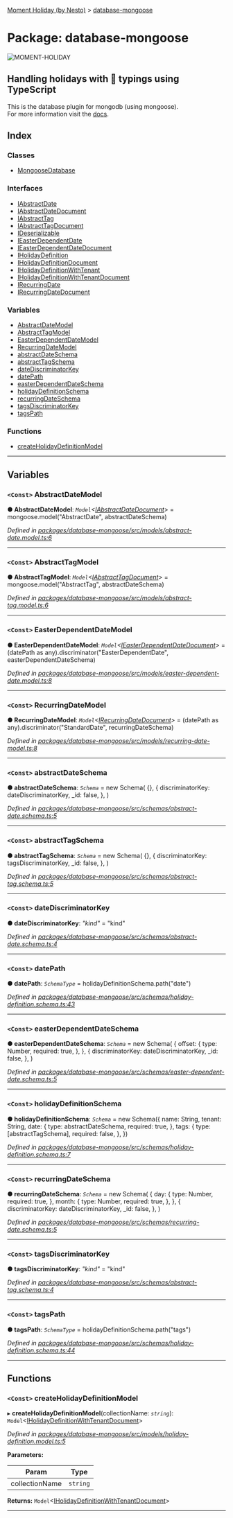 [Moment Holiday (by Nesto)](../README.md) > [database-mongoose](../modules/database_mongoose.md)

# Package: database-mongoose

![MOMENT-HOLIDAY](https://raw.githubusercontent.com/nesto-software/moment-holiday/master/docs/assets/images/moment-holiday.png)

Handling holidays with 💪 typings using TypeScript
--------------------------------------------------

This is the database plugin for mongodb (using mongoose).  
For more information visit the [docs](https://nesto-software.github.io/moment-holiday/docs/).

## Index

### Classes

* [MongooseDatabase](../classes/database_mongoose.mongoosedatabase.md)

### Interfaces

* [IAbstractDate](../interfaces/database_mongoose.iabstractdate.md)
* [IAbstractDateDocument](../interfaces/database_mongoose.iabstractdatedocument.md)
* [IAbstractTag](../interfaces/database_mongoose.iabstracttag.md)
* [IAbstractTagDocument](../interfaces/database_mongoose.iabstracttagdocument.md)
* [IDeserializable](../interfaces/database_mongoose.ideserializable.md)
* [IEasterDependentDate](../interfaces/database_mongoose.ieasterdependentdate.md)
* [IEasterDependentDateDocument](../interfaces/database_mongoose.ieasterdependentdatedocument.md)
* [IHolidayDefinition](../interfaces/database_mongoose.iholidaydefinition.md)
* [IHolidayDefinitionDocument](../interfaces/database_mongoose.iholidaydefinitiondocument.md)
* [IHolidayDefinitionWithTenant](../interfaces/database_mongoose.iholidaydefinitionwithtenant.md)
* [IHolidayDefinitionWithTenantDocument](../interfaces/database_mongoose.iholidaydefinitionwithtenantdocument.md)
* [IRecurringDate](../interfaces/database_mongoose.irecurringdate.md)
* [IRecurringDateDocument](../interfaces/database_mongoose.irecurringdatedocument.md)

### Variables

* [AbstractDateModel](database_mongoose.md#abstractdatemodel)
* [AbstractTagModel](database_mongoose.md#abstracttagmodel)
* [EasterDependentDateModel](database_mongoose.md#easterdependentdatemodel)
* [RecurringDateModel](database_mongoose.md#recurringdatemodel)
* [abstractDateSchema](database_mongoose.md#abstractdateschema)
* [abstractTagSchema](database_mongoose.md#abstracttagschema)
* [dateDiscriminatorKey](database_mongoose.md#datediscriminatorkey)
* [datePath](database_mongoose.md#datepath)
* [easterDependentDateSchema](database_mongoose.md#easterdependentdateschema)
* [holidayDefinitionSchema](database_mongoose.md#holidaydefinitionschema)
* [recurringDateSchema](database_mongoose.md#recurringdateschema)
* [tagsDiscriminatorKey](database_mongoose.md#tagsdiscriminatorkey)
* [tagsPath](database_mongoose.md#tagspath)

### Functions

* [createHolidayDefinitionModel](database_mongoose.md#createholidaydefinitionmodel)

---

## Variables

<a id="abstractdatemodel"></a>

### `<Const>` AbstractDateModel

**● AbstractDateModel**: *`Model`<[IAbstractDateDocument](../interfaces/database_mongoose.iabstractdatedocument.md)>* = 
    mongoose.model<IAbstractDateDocument>("AbstractDate", abstractDateSchema)

*Defined in [packages/database-mongoose/src/models/abstract-date.model.ts:6](https://github.com/nesto-software/moment-holiday/blob/72ce1a6/packages/database-mongoose/src/models/abstract-date.model.ts#L6)*

___
<a id="abstracttagmodel"></a>

### `<Const>` AbstractTagModel

**● AbstractTagModel**: *`Model`<[IAbstractTagDocument](../interfaces/database_mongoose.iabstracttagdocument.md)>* = 
    mongoose.model<IAbstractTagDocument>("AbstractTag", abstractDateSchema)

*Defined in [packages/database-mongoose/src/models/abstract-tag.model.ts:6](https://github.com/nesto-software/moment-holiday/blob/72ce1a6/packages/database-mongoose/src/models/abstract-tag.model.ts#L6)*

___
<a id="easterdependentdatemodel"></a>

### `<Const>` EasterDependentDateModel

**● EasterDependentDateModel**: *`Model`<[IEasterDependentDateDocument](../interfaces/database_mongoose.ieasterdependentdatedocument.md)>* = 
    (datePath as any).discriminator("EasterDependentDate", easterDependentDateSchema)

*Defined in [packages/database-mongoose/src/models/easter-dependent-date.model.ts:8](https://github.com/nesto-software/moment-holiday/blob/72ce1a6/packages/database-mongoose/src/models/easter-dependent-date.model.ts#L8)*

___
<a id="recurringdatemodel"></a>

### `<Const>` RecurringDateModel

**● RecurringDateModel**: *`Model`<[IRecurringDateDocument](../interfaces/database_mongoose.irecurringdatedocument.md)>* = 
    (datePath as any).discriminator("StandardDate", recurringDateSchema)

*Defined in [packages/database-mongoose/src/models/recurring-date-model.ts:8](https://github.com/nesto-software/moment-holiday/blob/72ce1a6/packages/database-mongoose/src/models/recurring-date-model.ts#L8)*

___
<a id="abstractdateschema"></a>

### `<Const>` abstractDateSchema

**● abstractDateSchema**: *`Schema`* =  new Schema(
    {},
    {
        discriminatorKey: dateDiscriminatorKey,
        _id: false,
    },
)

*Defined in [packages/database-mongoose/src/schemas/abstract-date.schema.ts:5](https://github.com/nesto-software/moment-holiday/blob/72ce1a6/packages/database-mongoose/src/schemas/abstract-date.schema.ts#L5)*

___
<a id="abstracttagschema"></a>

### `<Const>` abstractTagSchema

**● abstractTagSchema**: *`Schema`* =  new Schema(
    {},
    {
        discriminatorKey: tagsDiscriminatorKey,
        _id: false,
    },
)

*Defined in [packages/database-mongoose/src/schemas/abstract-tag.schema.ts:5](https://github.com/nesto-software/moment-holiday/blob/72ce1a6/packages/database-mongoose/src/schemas/abstract-tag.schema.ts#L5)*

___
<a id="datediscriminatorkey"></a>

### `<Const>` dateDiscriminatorKey

**● dateDiscriminatorKey**: *"kind"* = "kind"

*Defined in [packages/database-mongoose/src/schemas/abstract-date.schema.ts:4](https://github.com/nesto-software/moment-holiday/blob/72ce1a6/packages/database-mongoose/src/schemas/abstract-date.schema.ts#L4)*

___
<a id="datepath"></a>

### `<Const>` datePath

**● datePath**: *`SchemaType`* =  holidayDefinitionSchema.path("date")

*Defined in [packages/database-mongoose/src/schemas/holiday-definition.schema.ts:43](https://github.com/nesto-software/moment-holiday/blob/72ce1a6/packages/database-mongoose/src/schemas/holiday-definition.schema.ts#L43)*

___
<a id="easterdependentdateschema"></a>

### `<Const>` easterDependentDateSchema

**● easterDependentDateSchema**: *`Schema`* =  new Schema(
    {
        offset: {
            type: Number,
            required: true,
        },
    },
    {
        discriminatorKey: dateDiscriminatorKey,
        _id: false,
    },
)

*Defined in [packages/database-mongoose/src/schemas/easter-dependent-date.schema.ts:5](https://github.com/nesto-software/moment-holiday/blob/72ce1a6/packages/database-mongoose/src/schemas/easter-dependent-date.schema.ts#L5)*

___
<a id="holidaydefinitionschema"></a>

### `<Const>` holidayDefinitionSchema

**● holidayDefinitionSchema**: *`Schema`* =  new Schema({
    name: String,
    tenant: String,
    date: {
        type: abstractDateSchema,
        required: true,
    },
    tags: {
        type: [abstractTagSchema],
        required: false,
    },
})

*Defined in [packages/database-mongoose/src/schemas/holiday-definition.schema.ts:7](https://github.com/nesto-software/moment-holiday/blob/72ce1a6/packages/database-mongoose/src/schemas/holiday-definition.schema.ts#L7)*

___
<a id="recurringdateschema"></a>

### `<Const>` recurringDateSchema

**● recurringDateSchema**: *`Schema`* =  new Schema(
    {
        day: {
            type: Number,
            required: true,
        },
        month: {
            type: Number,
            required: true,
        },
    },
    {
        discriminatorKey: dateDiscriminatorKey,
        _id: false,
    },
)

*Defined in [packages/database-mongoose/src/schemas/recurring-date.schema.ts:5](https://github.com/nesto-software/moment-holiday/blob/72ce1a6/packages/database-mongoose/src/schemas/recurring-date.schema.ts#L5)*

___
<a id="tagsdiscriminatorkey"></a>

### `<Const>` tagsDiscriminatorKey

**● tagsDiscriminatorKey**: *"kind"* = "kind"

*Defined in [packages/database-mongoose/src/schemas/abstract-tag.schema.ts:4](https://github.com/nesto-software/moment-holiday/blob/72ce1a6/packages/database-mongoose/src/schemas/abstract-tag.schema.ts#L4)*

___
<a id="tagspath"></a>

### `<Const>` tagsPath

**● tagsPath**: *`SchemaType`* =  holidayDefinitionSchema.path("tags")

*Defined in [packages/database-mongoose/src/schemas/holiday-definition.schema.ts:44](https://github.com/nesto-software/moment-holiday/blob/72ce1a6/packages/database-mongoose/src/schemas/holiday-definition.schema.ts#L44)*

___

## Functions

<a id="createholidaydefinitionmodel"></a>

### `<Const>` createHolidayDefinitionModel

▸ **createHolidayDefinitionModel**(collectionName: *`string`*): `Model`<[IHolidayDefinitionWithTenantDocument](../interfaces/database_mongoose.iholidaydefinitionwithtenantdocument.md)>

*Defined in [packages/database-mongoose/src/models/holiday-definition.model.ts:5](https://github.com/nesto-software/moment-holiday/blob/72ce1a6/packages/database-mongoose/src/models/holiday-definition.model.ts#L5)*

**Parameters:**

| Param | Type |
| ------ | ------ |
| collectionName | `string` |

**Returns:** `Model`<[IHolidayDefinitionWithTenantDocument](../interfaces/database_mongoose.iholidaydefinitionwithtenantdocument.md)>

___

